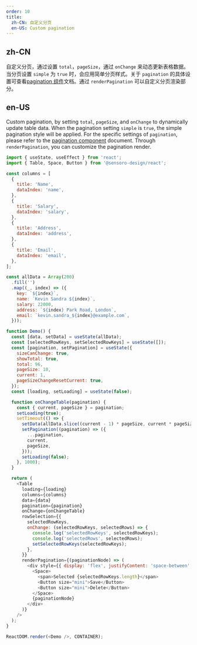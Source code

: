```yaml
---
order: 10
title:
  zh-CN: 自定义分页
  en-US: Custom pagination
---
```


## zh-CN

自定义分页，通过设置 `total`，`pageSize`，通过 `onChange` 来动态更新表格数据。当分页设置 `simple` 为 `true` 时，会应用简单分页样式。关于 `pagination` 的具体设置可查看[pagination 组件](/react/components/Pagination)文档。通过 `renderPagination` 可以自定义分页渲染部分。

## en-US

Custom pagination, by setting `total`, `pageSize`, and `onChange` to dynamically update table data. When the pagination setting `simple` is `true`, the simple pagination style will be applied. For the specific settings of `pagination`, please refer to the [pagination component](/react/components/Pagination) document. Through `renderPagination`, you can customize the pagination render.

```js
import { useState, useEffect } from 'react';
import { Table, Space, Button } from '@sensoro-design/react';

const columns = [
  {
    title: 'Name',
    dataIndex: 'name',
  },
  {
    title: 'Salary',
    dataIndex: 'salary',
  },
  {
    title: 'Address',
    dataIndex: 'address',
  },
  {
    title: 'Email',
    dataIndex: 'email',
  },
];

const allData = Array(200)
  .fill('')
  .map((_, index) => ({
    key: `${index}`,
    name: `Kevin Sandra ${index}`,
    salary: 22000,
    address: `${index} Park Road, London`,
    email: `kevin.sandra_${index}@example.com`,
  }));

function Demo() {
  const [data, setData] = useState(allData);
  const [selectedRowKeys, setSelectedRowKeys] = useState([]);
  const [pagination, setPagination] = useState({
    sizeCanChange: true,
    showTotal: true,
    total: 96,
    pageSize: 10,
    current: 1,
    pageSizeChangeResetCurrent: true,
  });
  const [loading, setLoading] = useState(false);

  function onChangeTable(pagination) {
    const { current, pageSize } = pagination;
    setLoading(true);
    setTimeout(() => {
      setData(allData.slice((current - 1) * pageSize, current * pageSize));
      setPagination((pagination) => ({
        ...pagination,
        current,
        pageSize,
      }));
      setLoading(false);
    }, 1000);
  }

  return (
    <Table
      loading={loading}
      columns={columns}
      data={data}
      pagination={pagination}
      onChange={onChangeTable}
      rowSelection={{
        selectedRowKeys,
        onChange: (selectedRowKeys, selectedRows) => {
          console.log('selectedRowKeys', selectedRowKeys);
          console.log('selectedRows', selectedRows);
          setSelectedRowKeys(selectedRowKeys);
        },
      }}
      renderPagination={(paginationNode) => (
        <div style={{ display: 'flex', justifyContent: 'space-between', marginTop: 10 }}>
          <Space>
            <span>Selected {selectedRowKeys.length}</span>
            <Button size="mini">Save</Button>
            <Button size="mini">Delete</Button>
          </Space>
          {paginationNode}
        </div>
      )}
    />
  );
}

ReactDOM.render(<Demo />, CONTAINER);
```

